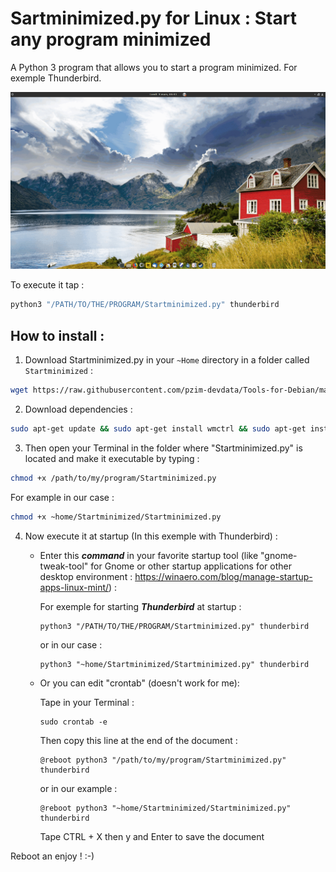 # Sartminimized.py for Linux : Start any program minimized
A Python 3 program that allows you to start a program minimized. For exemple Thunderbird.

![Presentation__gif](Gifstartminimized.gif)

To execute it tap :

```bash
python3 "/PATH/TO/THE/PROGRAM/Startminimized.py" thunderbird
```
## How to install :

1. Download Startminimized.py in your `~Home` directory in a folder called `Startminimized` : 

```bash
wget https://raw.githubusercontent.com/pzim-devdata/Tools-for-Debian/master/Startminimized/Startminimized.py -P Startminimized

```

2. Download dependencies :

```bash
sudo apt-get update && sudo apt-get install wmctrl && sudo apt-get install xdotool && sudo apt-get update
```

3. Then open your Terminal in the folder where "Startminimized.py" is located and make it executable by typing :

```bash
chmod +x /path/to/my/program/Startminimized.py
```

For example in our case :

```sh
chmod +x ~home/Startminimized/Startminimized.py
``` 

4. Now execute it at startup (In this exemple with Thunderbird) :

    - Enter this ***command*** in your favorite startup tool (like "gnome-tweak-tool" for Gnome or other startup applications for other desktop environment : https://winaero.com/blog/manage-startup-apps-linux-mint/) :
       
       For exemple for starting ***Thunderbird*** at startup :
       
        ```
        python3 "/PATH/TO/THE/PROGRAM/Startminimized.py" thunderbird
        ``` 
       
       or in our case :
       
       ```
       python3 "~home/Startminimized/Startminimized.py" thunderbird
       ``` 

    - Or you can edit "crontab" (doesn't work for me):

        Tape in your Terminal :

        ```
        sudo crontab -e
        ```

        Then copy this line at the end of the document :

        ```
        @reboot python3 "/path/to/my/program/Startminimized.py" thunderbird
        ```

        or in our example :

        ```
        @reboot python3 "~home/Startminimized/Startminimized.py" thunderbird
        ```

        Tape CTRL + X then y and Enter to save the document

Reboot an enjoy ! :-)
